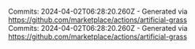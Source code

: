 Commits: 2024-04-02T06:28:20.260Z - Generated via https://github.com/marketplace/actions/artificial-grass
<br>
Commits: 2024-04-02T06:28:20.260Z - Generated via https://github.com/marketplace/actions/artificial-grass
<br>
